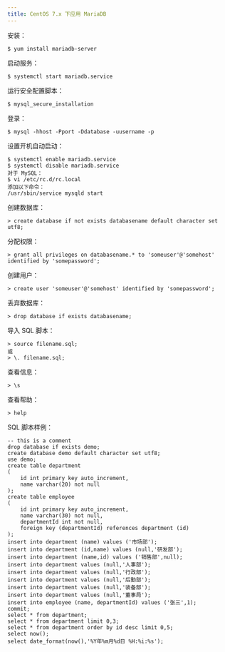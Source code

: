 ```yaml
---
title: CentOS 7.x 下应用 MariaDB
---
```


安装：

    $ yum install mariadb-server

启动服务：

    $ systemctl start mariadb.service

运行安全配置脚本：

    $ mysql_secure_installation

登录：

    $ mysql -hhost -Pport -Ddatabase -uusername -p

设置开机自动启动：

    $ systemctl enable mariadb.service
    $ systemctl disable mariadb.service
    对于 MySQL：
    $ vi /etc/rc.d/rc.local
    添加以下命令：
    /usr/sbin/service mysqld start

创建数据库：

    > create database if not exists databasename default character set utf8;

分配权限：

    > grant all privileges on databasename.* to 'someuser'@'somehost' identified by 'somepassword';

创建用户：

    > create user 'someuser'@'somehost' identified by 'somepassword';

丢弃数据库：

    > drop database if exists databasename;

导入 SQL 脚本：

    > source filename.sql;
    或
    > \. filename.sql;

查看信息：

    > \s

查看帮助：

    > help

SQL 脚本样例：

    -- this is a comment
    drop database if exists demo;
    create database demo default character set utf8;
    use demo;
    create table department
    (
        id int primary key auto_increment,
        name varchar(20) not null
    );
    create table employee
    (
        id int primary key auto_increment,
        name varchar(30) not null,
        departmentId int not null,
        foreign key (departmentId) references department (id)
    );
    insert into department (name) values ('市场部');
    insert into department (id,name) values (null,'研发部');
    insert into department (name,id) values ('销售部',null);
    insert into department values (null,'人事部');
    insert into department values (null,'行政部');
    insert into department values (null,'后勤部');
    insert into department values (null,'装备部');
    insert into department values (null,'董事局');
    insert into employee (name, departmentId) values ('张三',1);
    commit;
    select * from department;
    select * from department limit 0,3;
    select * from department order by id desc limit 0,5;
    select now();
    select date_format(now(),'%Y年%m月%d日 %H:%i:%s');
